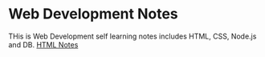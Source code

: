 # Web Development Notes

THis is Web Development self learning notes includes HTML, CSS, Node.js and DB.
[HTML Notes](https://github.com/ShaoyangYe/Web-Development-Notes/blob/master/HTML%20Notes.md)
